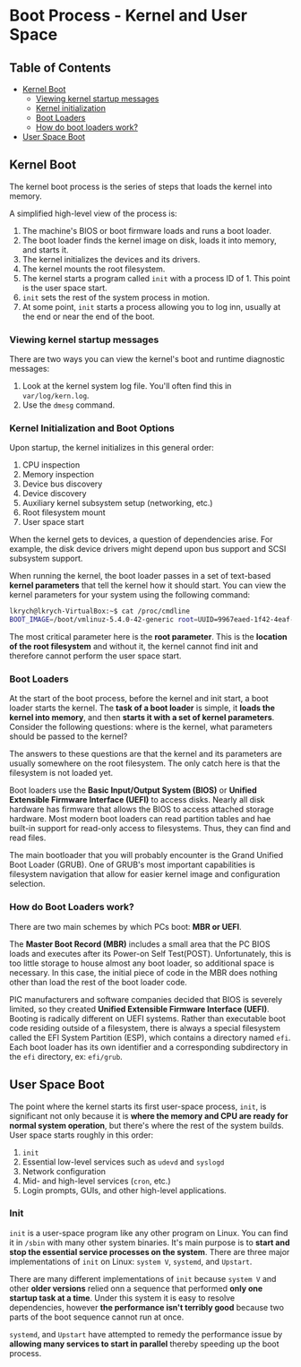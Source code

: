 # Boot Process - Kernel and User Space

## Table of Contents
* [Kernel Boot](#kernel-boot)
    * [Viewing kernel startup messages](#viewing-kernel-startup-messages)
    * [Kernel initialization](#kernel-initialization-and-boot-options)
    * [Boot Loaders](#boot-loaders)
    * [How do boot loaders work?](#how-do-boot-loaders-work)
* [User Space Boot](#user-space-boot)

## Kernel Boot

The kernel boot process is the series of steps that loads the kernel into memory.

A simplified high-level view of the process is:

1. The machine's BIOS or boot firmware loads and runs a boot loader.
2. The boot loader finds the kernel image on disk, loads it into memory, and starts it.
3. The kernel initializes the devices and its drivers.
4. The kernel mounts the root filesystem.
5. The kernel starts a program called `init` with a process ID of 1. This point is the user space start.
6. `init` sets the rest of the system process in motion.
7. At some point, `init` starts a process allowing you to log inn, usually at the end or near the end of the boot.

### Viewing kernel startup messages

There are two ways you can view the kernel's boot and runtime diagnostic messages:

1. Look at the kernel system log file. You'll often find this in `var/log/kern.log`.
2. Use the `dmesg` command.

### Kernel Initialization and Boot Options

Upon startup, the kernel initializes in this general order:

1. CPU inspection
2. Memory inspection
3. Device bus discovery
4. Device discovery
5. Auxiliary kernel subsystem setup (networking, etc.)
6. Root filesystem mount
7. User space start

When the kernel gets to devices, a question of dependencies arise. For example, the disk device drivers might depend upon bus support and SCSI subsystem support. 

When running the kernel, the boot loader passes in a set of text-based **kernel parameters** that tell the kernel how it should start. You can view the kernel parameters for your system using the following command:

```bash
lkrych@lkrych-VirtualBox:~$ cat /proc/cmdline 
BOOT_IMAGE=/boot/vmlinuz-5.4.0-42-generic root=UUID=9967eaed-1f42-4eaf-b0a6-6edd3a628bee ro quiet splash
```

The most critical parameter here is the **root parameter**. This is the **location of the root filesystem** and without it, the kernel cannot find init and therefore cannot perform the user space start.

### Boot Loaders

At the start of the boot process, before the kernel and init start, a boot loader starts the kernel. The **task of a boot loader** is simple, it **loads the kernel into memory**, and then **starts it with a set of kernel parameters**. Consider the following questions: where is the kernel, what parameters should be passed to the kernel?

The answers to these questions are that the kernel and its parameters are usually somewhere on the root filesystem. The only catch here is that the filesystem is not loaded yet.

Boot loaders use the **Basic Input/Output System (BIOS)** or **Unified Extensible Firmware Interface (UEFI)** to access disks. Nearly all disk hardware has firmware that allows the BIOS to access attached storage hardware. Most modern boot loaders can read partition tables and hae built-in support for read-only access to filesystems. Thus, they can find and read files.

The main bootloader that you will probably encounter is the Grand Unified Boot Loader (GRUB). One of GRUB's most important capabilities is filesystem navigation that allow for easier kernel image and configuration selection.

### How do Boot Loaders work?

There are two main schemes by which PCs boot: **MBR or UEFI**.

The **Master Boot Record (MBR)** includes a small area that the PC BIOS loads and executes after its Power-on Self Test(POST). Unfortunately, this is too little storage to house almost any boot loader, so additional space is necessary. In this case, the initial piece of code in the MBR does nothing other than load the rest of the boot loader code.

PIC manufacturers and software companies decided that BIOS is severely limited, so they created **Unified Extensible Firmware Interface (UEFI)**. Booting is radically different on UEFI systems. Rather than executable boot code residing outside of a filesystem, there is always a special filesystem called the EFI System Partition (ESP), which contains a directory named `efi`. Each boot loader has its own identifier  and a corresponding subdirectory in the `efi` directory, ex: `efi/grub`.

## User Space Boot

The point where the kernel starts its first user-space process, `init`, is significant not only because it is **where the memory and CPU are ready for normal system operation**, but there's where the rest of the system builds. User space starts roughly in this order:

1. `init`
2. Essential low-level services such as `udevd` and `syslogd`
3. Network configuration
4. Mid- and high-level services (`cron`, etc.)
5. Login prompts, GUIs, and other high-level applications.

### Init

`init` is a user-space program like any other program on Linux. You can find it in `/sbin` with many other system binaries. It's main purpose is to **start and stop the essential service processes on the system**. There are three major implementations of `init` on Linux: `system V`, `systemd`, and `Upstart`.

There are many different implementations of `init` because `system V` and other **older versions** relied onn a sequence that performed **only one startup task at a time**. Under this system it is easy to resolve dependencies, however **the performance isn't terribly good** because two parts of the boot sequence cannot run at once.

`systemd`, and `Upstart` have attempted to remedy the performance issue by **allowing many services to start in parallel** thereby speeding up the boot process.